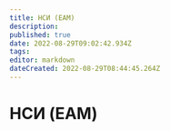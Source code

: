 ```yaml
---
title: НСИ (EAM)
description: 
published: true
date: 2022-08-29T09:02:42.934Z
tags: 
editor: markdown
dateCreated: 2022-08-29T08:44:45.264Z
---
```

# НСИ (EAM)

